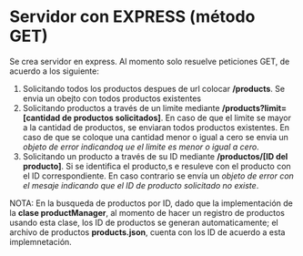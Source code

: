 # Servidor con EXPRESS (método GET)

Se crea servidor en express. Al momento solo resuelve peticiones GET, de acuerdo a los siguiente:

1. Solicitando todos los productos despues de url colocar **/products**. Se envia un obejto con todos productos existentes
2. Solicitando productos a través de un limite mediante **/products?limit=[cantidad de productos solicitados]**. En caso de que el limite se mayor a la cantidad de productos, se enviaran todos productos existentes. En caso de que se coloque una cantidad menor o igual a cero se envia un *objeto de error indicandoq ue el limite es menor o igual a cero*.
3. Solicitando un producto a través de su ID mediante **/productos/[ID del producto]**. Si se identifica el producto,s e resuleve con el producto con el ID correspondiente. En caso contrario se envía un *objeto de error con el mesaje indicando que el ID de producto solicitado no existe*.

NOTA: En la busqueda de productos por ID, dado que la implementación de la **clase productManager**, al momento de hacer un registro de productos usando esta clase, los ID de productos se generan automaticamente; el archivo de productos **products.json**, cuenta con los ID de acuerdo a esta implemnetación.